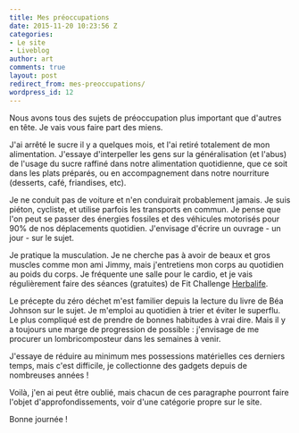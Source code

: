 ```yaml
---
title: Mes préoccupations
date: 2015-11-20 10:23:56 Z
categories:
- Le site
- Liveblog
author: art
comments: true
layout: post
redirect_from: mes-preoccupations/
wordpress_id: 12
---
```


Nous avons tous des sujets de préoccupation plus important que d'autres en tête. Je vais vous faire part des miens.

J'ai arrêté le sucre il y a quelques mois, et l'ai retiré totalement de mon alimentation. J'essaye d'interpeller les gens sur la généralisation (et l'abus) de l'usage du sucre raffiné dans notre alimentation quotidienne, que ce soit dans les plats préparés, ou en accompagnement dans notre nourriture (desserts, café, friandises, etc).

Je ne conduit pas de voiture et n'en conduirait probablement jamais. Je suis piéton, cycliste, et utilise parfois les transports en commun. Je pense que l'on peut se passer des énergies fossiles et des véhicules motorisés pour 90% de nos déplacements quotidien. J'envisage d'écrire un ouvrage - un jour - sur le sujet.

Je pratique la musculation. Je ne cherche pas à avoir de beaux et gros muscles comme mon ami Jimmy, mais j'entretiens mon corps au quotidien au poids du corps. Je fréquente une salle pour le cardio, et je vais régulièrement faire des séances (gratuites) de Fit Challenge [Herbalife](https://irz.fr/justfab-herbalife-ces-arnaques-sur-internet-et-dans-la-vie).

Le précepte du zéro déchet m'est familier depuis la lecture du livre de Béa Johnson sur le sujet. Je m'emploi au quotidien à trier et éviter le superflu. Le plus compliqué est de prendre de bonnes habitudes à vrai dire. Mais il y a toujours une marge de progression de possible : j'envisage de me procurer un lombricomposteur dans les semaines à venir.

J'essaye de réduire au minimum mes possessions matérielles ces derniers temps, mais c'est difficile, je collectionne des gadgets depuis de nombreuses années !

Voilà, j'en ai peut être oublié, mais chacun de ces paragraphe pourront faire l'objet d'approfondissements, voir d'une catégorie propre sur le site.

Bonne journée !


